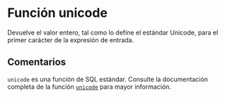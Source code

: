 ﻿---
SidebarGroup: "u"
Autogenerated: true
---

# Función  unicode

Devuelve el valor entero, tal como lo define el estándar Unicode, para el primer carácter de la expresión de entrada.

## Comentarios 

`unicode` es una función de SQL estándar. Consulte la documentación completa de la función [`unicode`](https://learn.microsoft.com/es-es/sql/t-sql/functions/unicode-transact-sql) para mayor información.
